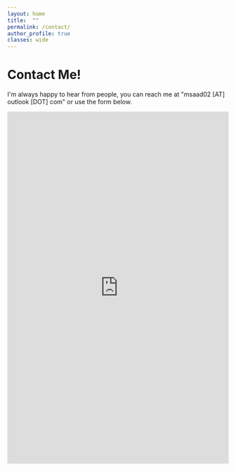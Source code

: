 ```yaml
---
layout: home
title:  ""
permalink: /contact/
author_profile: true
classes: wide
---
```


# Contact Me!

I'm always happy to hear from people, you can reach me at "msaad02 [AT] outlook [DOT] com" or use the form below.

<iframe src="https://docs.google.com/forms/d/e/1FAIpQLSetgJl6aZXbXW2rMxTN36agtbfhBasVT1Lm8yvdttU5bdC7YQ/viewform?embedded=true" width="100%" height="800" frameborder="0" marginheight="0" marginwidth="0">Loading…</iframe>